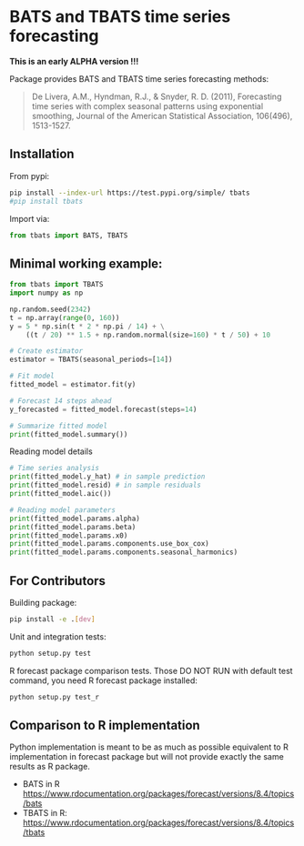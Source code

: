 # BATS and TBATS time series forecasting

**This is an early ALPHA version !!!**

Package provides BATS and TBATS time series forecasting methods:

> De Livera, A.M., Hyndman, R.J., & Snyder, R. D. (2011), Forecasting time series with complex seasonal patterns using exponential smoothing, Journal of the American Statistical Association, 106(496), 1513-1527.


## Installation

From pypi:

```bash
pip install --index-url https://test.pypi.org/simple/ tbats
#pip install tbats
```

Import via:

```python
from tbats import BATS, TBATS
```

## Minimal working example:

```python
from tbats import TBATS
import numpy as np

np.random.seed(2342)
t = np.array(range(0, 160))
y = 5 * np.sin(t * 2 * np.pi / 14) + \
    ((t / 20) ** 1.5 + np.random.normal(size=160) * t / 50) + 10

# Create estimator
estimator = TBATS(seasonal_periods=[14])

# Fit model
fitted_model = estimator.fit(y)

# Forecast 14 steps ahead
y_forecasted = fitted_model.forecast(steps=14)

# Summarize fitted model
print(fitted_model.summary())
```

Reading model details

```python
# Time series analysis
print(fitted_model.y_hat) # in sample prediction
print(fitted_model.resid) # in sample residuals
print(fitted_model.aic())

# Reading model parameters
print(fitted_model.params.alpha)
print(fitted_model.params.beta)
print(fitted_model.params.x0)
print(fitted_model.params.components.use_box_cox)
print(fitted_model.params.components.seasonal_harmonics)

```

## For Contributors

Building package:

```bash
pip install -e .[dev]
```

Unit and integration tests:

```bash
python setup.py test
```

R forecast package comparison tests. Those DO NOT RUN with default test command, you need R forecast package installed:
```bash
python setup.py test_r
```



## Comparison to R implementation

Python implementation is meant to be as much as possible equivalent to R implementation in forecast package but will not provide exactly the same results as R package.

- BATS in R https://www.rdocumentation.org/packages/forecast/versions/8.4/topics/bats
- TBATS in R: https://www.rdocumentation.org/packages/forecast/versions/8.4/topics/tbats






